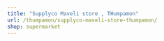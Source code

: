 ```yaml
---
title: "Supplyco Maveli store , THumpamon"
url: /thumpamon/supplyco-maveli-store-thumpamon/
shop: supermarket
---
```

